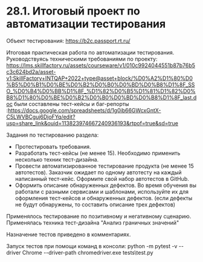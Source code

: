# 28.1. Итоговый проект по автоматизации тестирования
Объект тестирования: https://b2c.passport.rt.ru/ 

Итоговая практическая работа по автоматизации тестирования.
Руководствуясь техническими требованиями по проекту:
https://lms.skillfactory.ru/assets/courseware/v1/010c9924044551b87b76b5c3c624bd2a/asset-v1:SkillFactory+INTQAP+2022+type@asset+block/%D0%A2%D1%80%D0%B5%D0%B1%D0%BE%D0%B2%D0%B0%D0%BD%D0%B8%D1%8F_SSO_%D0%B4%D0%BB%D1%8F_%D1%82%D0%B5%D1%81%D1%82%D0%B8%D1%80%D0%BE%D0%B2%D0%B0%D0%BD%D0%B8%D1%8F_last.doc
были составлены тест-кейсы и баг-репорты :https://docs.google.com/spreadsheets/d/1g0ib66GWcxGntX-C5LWVBCguj6DjoFYq/edit?usp=share_link&ouid=113823974667240936193&rtpof=true&sd=true

Задания по тестированию раздела:
- Протестировать требования.
- Разработать тест-кейсы (не менее 15). Необходимо применить несколько техник тест-дизайна.
- Провести автоматизированное тестирование продукта (не менее 15 автотестов).
Заказчик ожидает по одному автотесту на каждый написанный тест-кейс. Оформите свой набор автотестов в GitHub.
- Оформить описание обнаруженных дефектов. Во время обучения вы работали с разными сервисами и шаблонами, 
используйте их для оформления тест-кейсов и обнаруженных дефектов. (если дефекты не будут обнаружены, 
то составить описание трех дефектов)

Применялось тестирование по позитивному и негативному сценарию. Применялась техника тест-дизайна 
"Анализ граничных значений" 

Назначение тестов приведено в комментариях.

Запуск тестов при помощи команд в консоли:
python -m pytest -v --driver Chrome --driver-path chromedriver.exe tests\test.py


